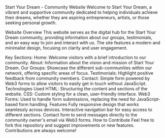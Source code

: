 Start Your Dream - Community Website
Welcome to Start Your Dream, a vibrant and supportive community dedicated to helping individuals achieve their dreams, whether they are aspiring entrepreneurs, artists, or those seeking personal growth.

Website Overview
This website serves as the digital hub for the Start Your Dream community, providing information about our groups, testimonials, and an easy way to join and interact with us. The site features a modern and minimalist design, focusing on clarity and user engagement.

Key Sections:
Home: Welcome visitors with a brief introduction to our community.
About: Information about the vision and mission of Start Your Dream.
Our Groups: Showcase the different sub-communities within our network, offering specific areas of focus.
Testimonials: Highlight positive feedback from community members.
Contact: Simple form powered by Web3 forms to allow visitors to easily get in touch without JavaScript.
Technologies Used
HTML: Structuring the content and sections of the website.
CSS: Custom styling for a clean, user-friendly interface.
Web3 Forms: Used to handle form submissions, replacing the need for JavaScript-based form handling.
Features
Fully responsive design that works seamlessly across devices.
Interactive navigation bar for easy access to different sections.
Contact form to send messages directly to the community owner's email via Web3 forms.
How to Contribute
Feel free to fork this repository and suggest improvements or new features. Contributions are always welcome!

